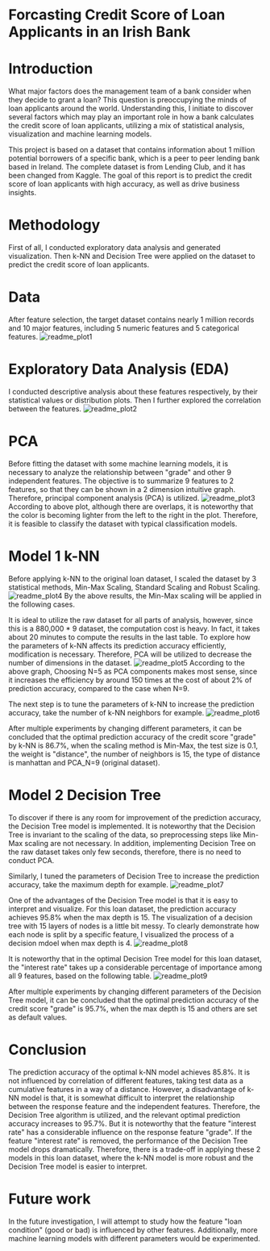 # Forcasting Credit Score of Loan Applicants in an Irish Bank

# Introduction
What major factors does the management team of a bank consider when they decide to grant a loan? This question is preoccupying the minds of loan applicants around the world. Understanding this, I initiate to discover several factors which may play an important role in how a bank calculates the credit score of loan applicants, utilizing a mix of statistical analysis, visualization and machine learning models.

This project is based on a dataset that contains information about 1 million potential borrowers of a specific bank, which is a peer to peer lending bank based in Ireland. The complete dataset is from Lending Club, and it has been changed from Kaggle. The goal of this report is to predict the credit score of loan applicants with high accuracy, as well as drive business insights. 

# Methodology
First of all, I conducted exploratory data analysis and generated visualization. Then k-NN and Decision Tree were applied on the dataset to predict the credit score of loan applicants.

# Data
After feature selection, the target dataset contains nearly 1 million records and 10 major features, including 5 numeric features and 5 categorical features.
![readme_plot1](https://user-images.githubusercontent.com/64850893/86271399-cd2f2c80-bb9a-11ea-9ec5-4799012e92e8.jpg)


# Exploratory Data Analysis (EDA)
I conducted descriptive analysis about these features respectively, by their statistical values or distribution plots. Then I further explored the correlation between the features.
![readme_plot2](https://user-images.githubusercontent.com/64850893/86263934-d8c92600-bb8f-11ea-90d7-1f41d2781c5d.jpg)

# PCA 
Before fitting the dataset with some machine learning models, it is necessary to analyze the relationship between "grade" and other 9 independent features. The objective is to summarize 9 features to 2 features, so that they can be shown in a 2 dimension intuitive graph. Therefore, principal component analysis (PCA) is utilized.
![readme_plot3](https://user-images.githubusercontent.com/64850893/86264357-660c7a80-bb90-11ea-8025-128464be5ceb.jpg)
According to above plot, although there are overlaps, it is noteworthy that the color is becoming lighter from the left to the right in the plot. Therefore, it is feasible to classify the dataset with typical classification models.
 
 # Model 1  k-NN
Before applying k-NN to the original loan dataset, I scaled the dataset by 3 statistical methods, Min-Max Scaling, Standard Scaling and Robust Scaling.
![readme_plot4](https://user-images.githubusercontent.com/64850893/86265486-d2d44480-bb91-11ea-90b3-b1e101034852.jpg)
By the above results, the Min-Max scaling will be applied in the following cases.

It is ideal to utilize the raw dataset for all parts of analysis, however, since this is a 880,000 * 9 dataset, the computation cost is heavy. In fact, it takes about
20 minutes to compute the results in the last table. To explore how the parameters of k-NN affects its prediction accuracy efficiently, modification is necessary. Therefore, PCA will be utilized to decrease the number of dimensions in the dataset.
![readme_plot5](https://user-images.githubusercontent.com/64850893/86265936-79204a00-bb92-11ea-97c4-00cb86023f74.jpg)
According to the above graph, Choosing N=5 as PCA components makes most sense, since it increases the efficiency by around 150 times at the cost of about 2% of prediction accuracy, compared to the case when N=9.

The next step is to tune the parameters of k-NN to increase the prediction accuracy, take the number of k-NN neighbors for example.
![readme_plot6](https://user-images.githubusercontent.com/64850893/86266446-3c088780-bb93-11ea-82e8-2eaec34fc3b0.jpg)

After multiple experiments by changing different parameters, it can be concluded that the optimal prediction accuracy of the credit score "grade" by k-NN is 86.7%, when the scaling method is Min-Max, the test size is 0.1, the weight is "distance", the number of neighbors is 15, the type of distance is manhattan and PCA_N=9 (original dataset).

# Model 2  Decision Tree
To discover if there is any room for improvement of the prediction accuracy, the Decision Tree model is implemented. It is noteworthy that the Decision Tree is invariant to the scaling of the data, so preprocessing steps like Min-Max scaling are not necessary. In addition, implementing Decision Tree on the raw dataset takes only few seconds, therefore, there is no need to conduct PCA.

Similarly, I tuned the parameters of Decision Tree to increase the prediction accuracy, take the maximum depth for example.
![readme_plot7](https://user-images.githubusercontent.com/64850893/86267279-77578600-bb94-11ea-8797-97e7c0ce9cdb.jpg)

One of the advantages of the Decision Tree model is that it is easy to interpret and visualize. For this loan dataset, the prediction accuracy achieves 95.8% when the max depth is 15. The visualization of a decision tree with 15 layers of nodes is a little bit messy. To clearly demonstrate how each node is split by a specific feature, I visualized the process of a decision mdoel when max depth is 4.
![readme_plot8](https://user-images.githubusercontent.com/64850893/86267758-33b14c00-bb95-11ea-8d0f-b8718f644f3a.jpg)

It is noteworthy that in the optimal Decision Tree model for this loan dataset, the "interest rate" takes up a considerable percentage of importance among all 9 features, based on the following table.
![readme_plot9](https://user-images.githubusercontent.com/64850893/86268012-8e4aa800-bb95-11ea-82c5-a77f699f4611.jpg)

After multiple experiments by changing different parameters of the Decision Tree model, it can be concluded that the optimal prediction accuracy of the credit score "grade" is 95.7%, when the max depth is 15 and others are set as default values.

# Conclusion
The prediction accuracy of the optimal k-NN model achieves 85.8%. It is not influenced by correlation of different features, taking test data as a cumulative features in a
way of a distance. However, a disadvantage of k-NN model is that, it is somewhat difficult to interpret the relationship between the response feature and the independent
features. Therefore, the Decision Tree algorithm is utilized, and the relevant optimal prediction accuracy increases to 95.7%. But it is noteworthy that the feature "interest rate" has a considerable influence on the response feature "grade". If the feature "interest rate" is removed, the performance of the Decision Tree model drops dramatically. Therefore, there is a trade-off in applying these 2 models in this loan dataset, where the k-NN model is more robust and the Decision Tree model is easier to interpret.

# Future work
In the future investigation, I will attempt to study how the feature "loan condition" (good or bad) is influenced by other features. Additionally, more machine learning models with different parameters would be experimented.
